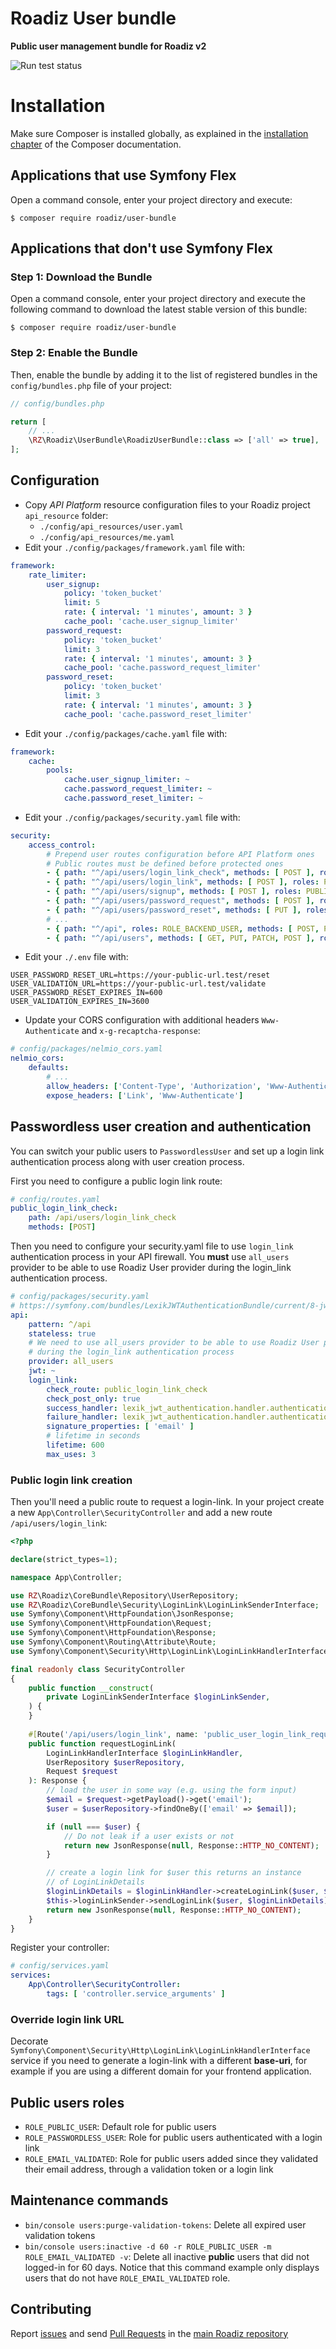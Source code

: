 # Roadiz User bundle
**Public user management bundle for Roadiz v2**

![Run test status](https://github.com/roadiz/user-bundle/actions/workflows/run-test.yml/badge.svg?branch=develop)

Installation
============

Make sure Composer is installed globally, as explained in the
[installation chapter](https://getcomposer.org/doc/00-intro.md)
of the Composer documentation.

Applications that use Symfony Flex
----------------------------------

Open a command console, enter your project directory and execute:

```console
$ composer require roadiz/user-bundle
```

Applications that don't use Symfony Flex
----------------------------------------

### Step 1: Download the Bundle

Open a command console, enter your project directory and execute the
following command to download the latest stable version of this bundle:

```console
$ composer require roadiz/user-bundle
```

### Step 2: Enable the Bundle

Then, enable the bundle by adding it to the list of registered bundles
in the `config/bundles.php` file of your project:

```php
// config/bundles.php

return [
    // ...
    \RZ\Roadiz\UserBundle\RoadizUserBundle::class => ['all' => true],
];
```

## Configuration

- Copy *API Platform* resource configuration files to your Roadiz project `api_resource` folder: 
    - `./config/api_resources/user.yaml` 
    - `./config/api_resources/me.yaml` 
- Edit your `./config/packages/framework.yaml` file with:
```yaml
framework:
    rate_limiter:
        user_signup:
            policy: 'token_bucket'
            limit: 5
            rate: { interval: '1 minutes', amount: 3 }
            cache_pool: 'cache.user_signup_limiter'
        password_request:
            policy: 'token_bucket'
            limit: 3
            rate: { interval: '1 minutes', amount: 3 }
            cache_pool: 'cache.password_request_limiter'
        password_reset:
            policy: 'token_bucket'
            limit: 3
            rate: { interval: '1 minutes', amount: 3 }
            cache_pool: 'cache.password_reset_limiter'
```
- Edit your `./config/packages/cache.yaml` file with:
```yaml
framework:
    cache:
        pools:
            cache.user_signup_limiter: ~
            cache.password_request_limiter: ~
            cache.password_reset_limiter: ~
```
- Edit your `./config/packages/security.yaml` file with:
```yaml
security:
    access_control:
        # Prepend user routes configuration before API Platform ones
        # Public routes must be defined before protected ones
        - { path: "^/api/users/login_link_check", methods: [ POST ], roles: PUBLIC_ACCESS }
        - { path: "^/api/users/login_link", methods: [ POST ], roles: PUBLIC_ACCESS }
        - { path: "^/api/users/signup", methods: [ POST ], roles: PUBLIC_ACCESS }
        - { path: "^/api/users/password_request", methods: [ POST ], roles: PUBLIC_ACCESS }
        - { path: "^/api/users/password_reset", methods: [ PUT ], roles: PUBLIC_ACCESS }
        # ...
        - { path: "^/api", roles: ROLE_BACKEND_USER, methods: [ POST, PUT, PATCH, DELETE ] }
        - { path: "^/api/users", methods: [ GET, PUT, PATCH, POST ], roles: ROLE_USER }
```
- Edit your `./.env` file with:
```dotenv
USER_PASSWORD_RESET_URL=https://your-public-url.test/reset
USER_VALIDATION_URL=https://your-public-url.test/validate
USER_PASSWORD_RESET_EXPIRES_IN=600
USER_VALIDATION_EXPIRES_IN=3600
```
- Update your CORS configuration with additional headers `Www-Authenticate` and `x-g-recaptcha-response`:
```yaml
# config/packages/nelmio_cors.yaml
nelmio_cors:
    defaults:
        # ...
        allow_headers: ['Content-Type', 'Authorization', 'Www-Authenticate', 'x-g-recaptcha-response']
        expose_headers: ['Link', 'Www-Authenticate']
```

## Passwordless user creation and authentication

You can switch your public users to `PasswordlessUser` and set up a login link authentication process along with
user creation process.

First you need to configure a public login link route:

```yaml
# config/routes.yaml
public_login_link_check:
    path: /api/users/login_link_check
    methods: [POST]
```

Then you need to configure your security.yaml file to use `login_link` authentication process in your API firewall.
You **must** use `all_users` provider to be able to use Roadiz User provider during the login_link authentication process.

```yaml
# config/packages/security.yaml
# https://symfony.com/bundles/LexikJWTAuthenticationBundle/current/8-jwt-user-provider.html#symfony-5-3-and-higher
api:
    pattern: ^/api
    stateless: true
    # We need to use all_users provider to be able to use Roadiz User provider 
    # during the login_link authentication process
    provider: all_users
    jwt: ~
    login_link:
        check_route: public_login_link_check
        check_post_only: true
        success_handler: lexik_jwt_authentication.handler.authentication_success
        failure_handler: lexik_jwt_authentication.handler.authentication_failure
        signature_properties: [ 'email' ]
        # lifetime in seconds
        lifetime: 600
        max_uses: 3
```

### Public login link creation

Then you'll need a public route to request a login-link. In your project create a new `App\Controller\SecurityController`
and add a new route `/api/users/login_link`:

```php
<?php

declare(strict_types=1);

namespace App\Controller;

use RZ\Roadiz\CoreBundle\Repository\UserRepository;
use RZ\Roadiz\CoreBundle\Security\LoginLink\LoginLinkSenderInterface;
use Symfony\Component\HttpFoundation\JsonResponse;
use Symfony\Component\HttpFoundation\Request;
use Symfony\Component\HttpFoundation\Response;
use Symfony\Component\Routing\Attribute\Route;
use Symfony\Component\Security\Http\LoginLink\LoginLinkHandlerInterface;

final readonly class SecurityController
{
    public function __construct(
        private LoginLinkSenderInterface $loginLinkSender,
    ) {
    }
    
    #[Route('/api/users/login_link', name: 'public_user_login_link_request', methods: ['POST'])]
    public function requestLoginLink(
        LoginLinkHandlerInterface $loginLinkHandler,
        UserRepository $userRepository,
        Request $request
    ): Response {
        // load the user in some way (e.g. using the form input)
        $email = $request->getPayload()->get('email');
        $user = $userRepository->findOneBy(['email' => $email]);

        if (null === $user) {
            // Do not leak if a user exists or not
            return new JsonResponse(null, Response::HTTP_NO_CONTENT);
        }

        // create a login link for $user this returns an instance
        // of LoginLinkDetails
        $loginLinkDetails = $loginLinkHandler->createLoginLink($user, $request);
        $this->loginLinkSender->sendLoginLink($user, $loginLinkDetails);
        return new JsonResponse(null, Response::HTTP_NO_CONTENT);
    }
}
```

Register your controller:

```yaml
# config/services.yaml
services:
    App\Controller\SecurityController:
        tags: [ 'controller.service_arguments' ]
```

### Override login link URL

Decorate `Symfony\Component\Security\Http\LoginLink\LoginLinkHandlerInterface` service if you need to generate a login-link
with a different **base-uri**, for example if you are using a different domain for your frontend application.

## Public users roles

- `ROLE_PUBLIC_USER`: Default role for public users
- `ROLE_PASSWORDLESS_USER`: Role for public users authenticated with a login link
- `ROLE_EMAIL_VALIDATED`: Role for public users added since they validated their email address, through a validation token or a login link

## Maintenance commands

- `bin/console users:purge-validation-tokens`: Delete all expired user validation tokens
- `bin/console users:inactive -d 60 -r ROLE_PUBLIC_USER -m ROLE_EMAIL_VALIDATED -v`: Delete all inactive **public** users that did not logged-in for 60 days. Notice that this command example only displays users that do not have `ROLE_EMAIL_VALIDATED` role.

## Contributing

Report [issues](https://github.com/roadiz/core-bundle-dev-app/issues) and send [Pull Requests](https://github.com/roadiz/core-bundle-dev-app/pulls) in the [main Roadiz repository](https://github.com/roadiz/core-bundle-dev-app)
